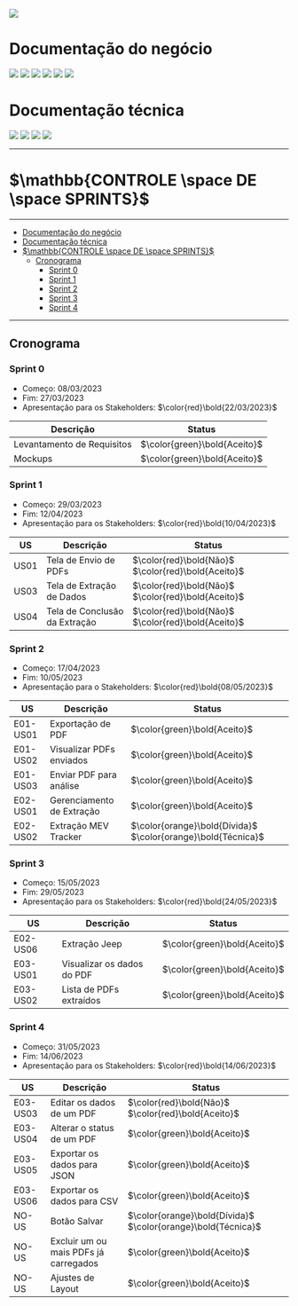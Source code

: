 
[![](https://img.shields.io/badge/Home-000000?style=for-the-badge&logo=markdown&logoColor=white)](home)

# Documentação do negócio
[![](https://img.shields.io/badge/Sprints-FF7518?style=for-the-badge&logo=markdown&logoColor=black)](sprints)
[![](https://img.shields.io/badge/Requisitos-000000?style=for-the-badge&logo=markdown&logoColor=white)](requisitos)
[![](https://img.shields.io/badge/Processos-000000?style=for-the-badge&logo=markdown&logoColor=white)](processos)
[![](https://img.shields.io/badge/Gerência-000000?style=for-the-badge&logo=markdown&logoColor=white)](gerencia)
[![](https://img.shields.io/badge/Horários-000000?style=for-the-badge&logo=markdown&logoColor=white)](horarios)
[![](https://img.shields.io/badge/squads-000000?style=for-the-badge&logo=markdown&logoColor=white)](squads)

# Documentação técnica
[![](https://img.shields.io/badge/Arquitetura-000000?style=for-the-badge&logo=markdown&logoColor=white)](arquitetura)
[![](https://img.shields.io/badge/Mockups-000000?style=for-the-badge&logo=markdown&logoColor=white)](mockups)
[![](https://img.shields.io/badge/Banco_de_dados-000000?style=for-the-badge&logo=markdown&logoColor=white)](banco_dados)
[![](https://img.shields.io/badge/Instalação-000000?style=for-the-badge&logo=markdown&logoColor=white)](instalacao)

---
# $`\mathbb{CONTROLE \space DE \space SPRINTS}`$
---

- [Documentação do negócio](#documentação-do-negócio)
- [Documentação técnica](#documentação-técnica)
- [$`\mathbb{CONTROLE \space DE \space SPRINTS}`$](#mathbbcontrole-space-de-space-sprints)
  - [Cronograma](#cronograma)
    - [Sprint 0](#sprint-0)
    - [Sprint 1](#sprint-1)
    - [Sprint 2](#sprint-2)
    - [Sprint 3](#sprint-3)
    - [Sprint 4](#sprint-4)

---

## Cronograma

### Sprint 0

- Começo: 08/03/2023 
- Fim: 27/03/2023
- Apresentação para os Stakeholders: $`\color{red}\bold{22/03/2023}`$

Descrição | Status
--------- | ------
Levantamento de Requisitos | $`\color{green}\bold{Aceito}`$
Mockups | $`\color{green}\bold{Aceito}`$

### Sprint 1

- Começo: 29/03/2023
- Fim: 12/04/2023
- Apresentação para os Stakeholders: $`\color{red}\bold{10/04/2023}`$

US | Descrição | Status |
-- | --------- | ------ |
US01 | Tela de Envio de PDFs | $`\color{red}\bold{Não}`$ $`\color{red}\bold{Aceito}`$
US03 | Tela de Extração de Dados | $`\color{red}\bold{Não}`$ $`\color{red}\bold{Aceito}`$
US04 | Tela de Conclusão da Extração | $`\color{red}\bold{Não}`$ $`\color{red}\bold{Aceito}`$

### Sprint 2

- Começo: 17/04/2023
- Fim: 10/05/2023
- Apresentação para o Stakeholders: $`\color{red}\bold{08/05/2023}`$

US | Descrição | Status |
-- | --------- | ------ |
E01-US01 | Exportação de PDF | $`\color{green}\bold{Aceito}`$
E01-US02 | Visualizar PDFs enviados | $`\color{green}\bold{Aceito}`$
E01-US03 | Enviar PDF para análise | $`\color{green}\bold{Aceito}`$
E02-US01 | Gerenciamento de Extração | $`\color{green}\bold{Aceito}`$
E02-US02 | Extração MEV Tracker | $`\color{orange}\bold{Dívida}`$ $`\color{orange}\bold{Técnica}`$

### Sprint 3

- Começo: 15/05/2023
- Fim: 29/05/2023
- Apresentação para os Stakeholders: $`\color{red}\bold{24/05/2023}`$

US | Descrição | Status |
-- | --------- | ------ |
E02-US06 | Extração Jeep | $`\color{green}\bold{Aceito}`$
E03-US01 | Visualizar os dados do PDF | $`\color{green}\bold{Aceito}`$
E03-US02 | Lista de PDFs extraídos | $`\color{green}\bold{Aceito}`$

### Sprint 4

- Começo: 31/05/2023
- Fim: 14/06/2023
- Apresentação para os Stakeholders: $`\color{red}\bold{14/06/2023}`$

US | Descrição | Status |
-- | --------- | ------ |
E03-US03 | Editar os dados de um PDF | $`\color{red}\bold{Não}`$ $`\color{red}\bold{Aceito}`$
E03-US04 | Alterar o status de um PDF | $`\color{green}\bold{Aceito}`$
E03-US05 | Exportar os dados para JSON | $`\color{green}\bold{Aceito}`$
E03-US06 | Exportar os dados para CSV | $`\color{green}\bold{Aceito}`$
NO-US | Botão Salvar | $`\color{orange}\bold{Dívida}`$ $`\color{orange}\bold{Técnica}`$
NO-US | Excluir um ou mais PDFs já carregados | $`\color{green}\bold{Aceito}`$
NO-US | Ajustes de Layout | $`\color{green}\bold{Aceito}`$